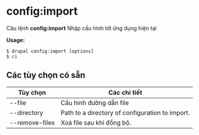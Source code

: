 # config:import
Câu lệnh **config:import** Nhập cấu hình tới ứng dụng hiện tại

**Usage:**
```
$ drupal config:import [options] 
$ ci  
```

## Các tùy chọn có sẵn
Tùy chọn | Các chi tiết
-------|-------------
--file | Cấu hình đường dẫn file
--directory | Path to a directory of configuration to import.
--remove-files | Xoá file sau khi đồng bộ.
